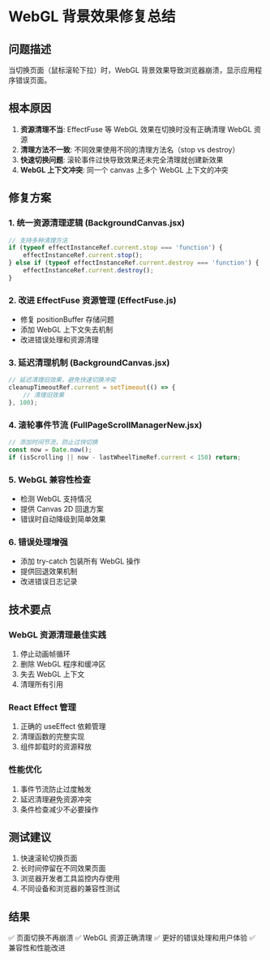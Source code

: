 # WebGL 背景效果修复总结

## 问题描述
当切换页面（鼠标滚轮下拉）时，WebGL 背景效果导致浏览器崩溃，显示应用程序错误页面。

## 根本原因
1. **资源清理不当**: EffectFuse 等 WebGL 效果在切换时没有正确清理 WebGL 资源
2. **清理方法不一致**: 不同效果使用不同的清理方法名（stop vs destroy）
3. **快速切换问题**: 滚轮事件过快导致效果还未完全清理就创建新效果
4. **WebGL 上下文冲突**: 同一个 canvas 上多个 WebGL 上下文的冲突

## 修复方案

### 1. 统一资源清理逻辑 (BackgroundCanvas.jsx)
```jsx
// 支持多种清理方法
if (typeof effectInstanceRef.current.stop === 'function') {
    effectInstanceRef.current.stop();
} else if (typeof effectInstanceRef.current.destroy === 'function') {
    effectInstanceRef.current.destroy();
}
```

### 2. 改进 EffectFuse 资源管理 (EffectFuse.js)
- 修复 positionBuffer 存储问题
- 添加 WebGL 上下文失去机制
- 改进错误处理和资源清理

### 3. 延迟清理机制 (BackgroundCanvas.jsx)
```jsx
// 延迟清理旧效果，避免快速切换冲突
cleanupTimeoutRef.current = setTimeout(() => {
    // 清理旧效果
}, 100);
```

### 4. 滚轮事件节流 (FullPageScrollManagerNew.jsx)
```jsx
// 添加时间节流，防止过快切换
const now = Date.now();
if (isScrolling || now - lastWheelTimeRef.current < 150) return;
```

### 5. WebGL 兼容性检查
- 检测 WebGL 支持情况
- 提供 Canvas 2D 回退方案
- 错误时自动降级到简单效果

### 6. 错误处理增强
- 添加 try-catch 包装所有 WebGL 操作
- 提供回退效果机制
- 改进错误日志记录

## 技术要点

### WebGL 资源清理最佳实践
1. 停止动画帧循环
2. 删除 WebGL 程序和缓冲区
3. 失去 WebGL 上下文
4. 清理所有引用

### React Effect 管理
1. 正确的 useEffect 依赖管理
2. 清理函数的完整实现
3. 组件卸载时的资源释放

### 性能优化
1. 事件节流防止过度触发
2. 延迟清理避免资源冲突
3. 条件检查减少不必要操作

## 测试建议
1. 快速滚轮切换页面
2. 长时间停留在不同效果页面
3. 浏览器开发者工具监控内存使用
4. 不同设备和浏览器的兼容性测试

## 结果
✅ 页面切换不再崩溃
✅ WebGL 资源正确清理
✅ 更好的错误处理和用户体验
✅ 兼容性和性能改进
